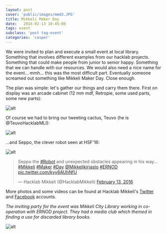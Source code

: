 ```yaml
---
layout: post
cover: 'public/images/mmd3.JPG'
title: Mikkeli Maker Day
date:   2016-02-13 10:45:00
tags: event
subclass: 'post tag-event'
categories: 'casper'
---
```


We were invited to plan and execute a small event at local library. Something that involves different examples from our hacklab projects. Something that could make people from junior to senior happy. Something that we can handle with our resources. We would also need a nice name for the event... mmh... this was the most difficult part. Eventually someone screamed out something like Mikkeli Maker Day. Close enough.

The plan was simple: let's gather our things and carry them there. First on display was an arcade cabinet (12 mm mdf, Retropie, some used parts, some new parts):

![alt](/public/images/mmd4.JPG)

Of course we had to bring our tweeting cactus, Teuvo (he is @TeuvoHacklabMLI):

![alt](/public/images/mmd3.JPG) 

...and Seppo, the clever robot seen at HSF'16:

![alt](/public/images/mmd2.JPG)

<blockquote class="twitter-tweet" data-lang="en"><p lang="en" dir="ltr">Seppo the <a href="https://twitter.com/hashtag/Robot?src=hash">#Robot</a> and unexpected obstacles appearing in his way... <a href="https://twitter.com/hashtag/Mikkeli?src=hash">#Mikkeli</a> <a href="https://twitter.com/hashtag/Maker?src=hash">#Maker</a> <a href="https://twitter.com/hashtag/Day?src=hash">#Day</a> <a href="https://twitter.com/Mikkelikirjasto">@Mikkelikirjasto</a> <a href="https://twitter.com/hashtag/ERNOD?src=hash">#ERNOD</a> <a href="https://t.co/kyy6AUhNfU">pic.twitter.com/kyy6AUhNfU</a></p>&mdash; Hacklab Mikkeli (@HacklabMikkeli) <a href="https://twitter.com/HacklabMikkeli/status/698455624229715969">February 13, 2016</a></blockquote>
<script async src="//platform.twitter.com/widgets.js" charset="utf-8"></script>

More photos and some videos can be found at Hacklab Mikkeli's <a href="https://twitter.com/HacklabMikkeli">Twitter</a> and <a href="https://www.facebook.com/hacklabmikkeli/">Facebook</a> accounts.

<i>The inviting party for the event was Mikkeli City Library working in co-operation with ERNOD project. They had a media club which themed in finding a use for discarded library books.</i>

![alt](/public/images/mmd5.JPG)
